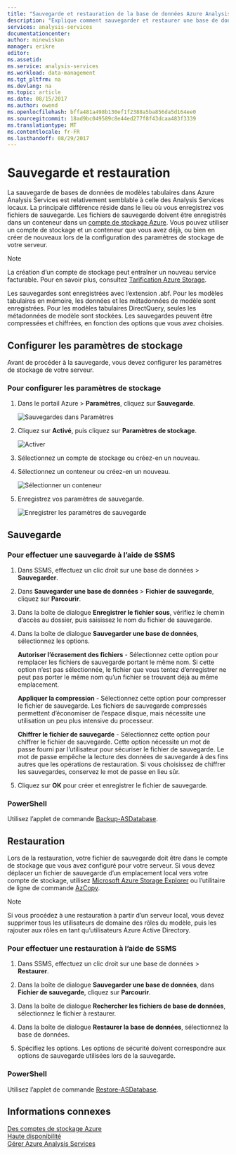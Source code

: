 ```yaml
---
title: "Sauvegarde et restauration de la base de données Azure Analysis Services | Microsoft Docs"
description: "Explique comment sauvegarder et restaurer une base de données Azure Analysis Services."
services: analysis-services
documentationcenter: 
author: minewiskan
manager: erikre
editor: 
ms.assetid: 
ms.service: analysis-services
ms.workload: data-management
ms.tgt_pltfrm: na
ms.devlang: na
ms.topic: article
ms.date: 08/15/2017
ms.author: owend
ms.openlocfilehash: bffa481a498b130ef1f2388a5ba856da5d164ee0
ms.sourcegitcommit: 18ad9bc049589c8e44ed277f8f43dcaa483f3339
ms.translationtype: MT
ms.contentlocale: fr-FR
ms.lasthandoff: 08/29/2017
---
```

# <a name="backup-and-restore"></a>Sauvegarde et restauration

La sauvegarde de bases de données de modèles tabulaires dans Azure Analysis Services est relativement semblable à celle des Analysis Services locaux. La principale différence réside dans le lieu où vous enregistrez vos fichiers de sauvegarde. Les fichiers de sauvegarde doivent être enregistrés dans un conteneur dans un [compte de stockage Azure](../storage/common/storage-create-storage-account.md). Vous pouvez utiliser un compte de stockage et un conteneur que vous avez déjà, ou bien en créer de nouveaux lors de la configuration des paramètres de stockage de votre serveur.

> [!NOTE]
> La création d’un compte de stockage peut entraîner un nouveau service facturable. Pour en savoir plus, consultez [Tarification Azure Storage](https://azure.microsoft.com/pricing/details/storage/blobs/).
> 
> 

Les sauvegardes sont enregistrées avec l’extension .abf. Pour les modèles tabulaires en mémoire, les données et les métadonnées de modèle sont enregistrées. Pour les modèles tabulaires DirectQuery, seules les métadonnées de modèle sont stockées. Les sauvegardes peuvent être compressées et chiffrées, en fonction des options que vous avez choisies. 



## <a name="configure-storage-settings"></a>Configurer les paramètres de stockage
Avant de procéder à la sauvegarde, vous devez configurer les paramètres de stockage de votre serveur.


### <a name="to-configure-storage-settings"></a>Pour configurer les paramètres de stockage
1.  Dans le portail Azure > **Paramètres**, cliquez sur **Sauvegarde**.

    ![Sauvegardes dans Paramètres](./media/analysis-services-backup/aas-backup-backups.png)

2.  Cliquez sur **Activé**, puis cliquez sur **Paramètres de stockage**.

    ![Activer](./media/analysis-services-backup/aas-backup-enable.png)

3. Sélectionnez un compte de stockage ou créez-en un nouveau.

4. Sélectionnez un conteneur ou créez-en un nouveau.

    ![Sélectionner un conteneur](./media/analysis-services-backup/aas-backup-container.png)

5. Enregistrez vos paramètres de sauvegarde.

    ![Enregistrer les paramètres de sauvegarde](./media/analysis-services-backup/aas-backup-save.png)

## <a name="backup"></a>Sauvegarde

### <a name="to-backup-by-using-ssms"></a>Pour effectuer une sauvegarde à l’aide de SSMS

1. Dans SSMS, effectuez un clic droit sur une base de données > **Sauvegarder**.

2. Dans **Sauvegarder une base de données** > **Fichier de sauvegarde**, cliquez sur **Parcourir**.

3. Dans la boîte de dialogue **Enregistrer le fichier sous**, vérifiez le chemin d’accès au dossier, puis saisissez le nom du fichier de sauvegarde. 

4. Dans la boîte de dialogue **Sauvegarder une base de données**, sélectionnez les options.

    **Autoriser l’écrasement des fichiers** - Sélectionnez cette option pour remplacer les fichiers de sauvegarde portant le même nom. Si cette option n’est pas sélectionnée, le fichier que vous tentez d’enregistrer ne peut pas porter le même nom qu’un fichier se trouvant déjà au même emplacement.

    **Appliquer la compression** - Sélectionnez cette option pour compresser le fichier de sauvegarde. Les fichiers de sauvegarde compressés permettent d’économiser de l’espace disque, mais nécessite une utilisation un peu plus intensive du processeur. 

    **Chiffrer le fichier de sauvegarde** - Sélectionnez cette option pour chiffrer le fichier de sauvegarde. Cette option nécessite un mot de passe fourni par l’utilisateur pour sécuriser le fichier de sauvegarde. Le mot de passe empêche la lecture des données de sauvegarde à des fins autres que les opérations de restauration. Si vous choisissez de chiffrer les sauvegardes, conservez le mot de passe en lieu sûr.

5. Cliquez sur **OK** pour créer et enregistrer le fichier de sauvegarde.


### <a name="powershell"></a>PowerShell
Utilisez l’applet de commande [Backup-ASDatabase](https://docs.microsoft.com/sql/analysis-services/powershell/backup-asdatabase-cmdlet).

## <a name="restore"></a>Restauration
Lors de la restauration, votre fichier de sauvegarde doit être dans le compte de stockage que vous avez configuré pour votre serveur. Si vous devez déplacer un fichier de sauvegarde d’un emplacement local vers votre compte de stockage, utilisez [Microsoft Azure Storage Explorer](https://docs.microsoft.com/azure/vs-azure-tools-storage-manage-with-storage-explorer) ou l’utilitaire de ligne de commande [AzCopy](../storage/common/storage-use-azcopy.md). 



> [!NOTE]
> Si vous procédez à une restauration à partir d’un serveur local, vous devez supprimer tous les utilisateurs de domaine des rôles du modèle, puis les rajouter aux rôles en tant qu’utilisateurs Azure Active Directory.
> 
> 

### <a name="to-restore-by-using-ssms"></a>Pour effectuer une restauration à l’aide de SSMS

1. Dans SSMS, effectuez un clic droit sur une base de données > **Restaurer**.

2. Dans la boîte de dialogue **Sauvegarder une base de données**, dans **Fichier de sauvegarde**, cliquez sur **Parcourir**.

3. Dans la boîte de dialogue **Rechercher les fichiers de base de données**, sélectionnez le fichier à restaurer.

4. Dans la boîte de dialogue **Restaurer la base de données**, sélectionnez la base de données.

5. Spécifiez les options. Les options de sécurité doivent correspondre aux options de sauvegarde utilisées lors de la sauvegarde.


### <a name="powershell"></a>PowerShell

Utilisez l’applet de commande [Restore-ASDatabase](https://docs.microsoft.com/sql/analysis-services/powershell/restore-asdatabase-cmdlet).


## <a name="related-information"></a>Informations connexes

[Des comptes de stockage Azure](../storage/common/storage-create-storage-account.md)  
[Haute disponibilité](analysis-services-bcdr.md)     
[Gérer Azure Analysis Services](analysis-services-manage.md)
